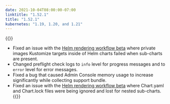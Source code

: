 ```yaml
---
date: 2021-10-04T08:00:00-07:00
linktitle: "1.52.1"
title: "1.52.1"
kubernetes: "1.19, 1.20, and 1.21"
---
```


{{<fixes>}}
 * Fixed an issue with the [Helm rendering workflow beta](/release-notes/1.47.0/) where private images Kustomize targets inside of Helm charts failed when sub-charts are present.
 * Changed preflight check logs to `info` level for progress messages and to `error` level for error messages.
 * Fixed a bug that caused Admin Console memory usage to increase significantly while collecting support bundle.
 * Fixed an issue with the [Helm rendering workflow beta](/release-notes/1.47.0/) where Chart.yaml and Chart.lock files were being ignored and lost for nested sub-charts.
{{</fixes>}}
